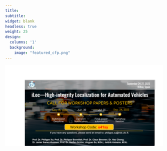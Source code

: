 ```yaml
---
title:
subtitle:
widget: blank
headless: true
weight: 25
design:
  columns: '1'
  background:
    image: "featured_cfp.png"
---
```

![](assets/media/cfp.png)
